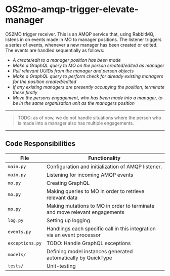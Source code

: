 <!--
SPDX-FileCopyrightText: 2022 Magenta ApS <https://magenta.dk>
SPDX-License-Identifier: MPL-2.0
-->
# OS2mo-amqp-trigger-elevate-manager

OS2MO trigger receiver. This is an AMQP service that, using RabbitMQ, listens in on events made in MO to manager positions. The listener triggers a series of events, whenever
a new manager has been created or edited. The events are handled sequentially as follows:

 - _A create/edit to a manager position has been made_
 - _Make a GraphQL query to MO on the person created/edited as manager_
 - _Pull relevant UUIDs from the manager and person objects_
 - _Make a GraphQL query to perform check for already existing managers for the position created/edited_
 - _If any existing managers are presently occupying the position, terminate these firstly_
 - _Move the persons engagement, who has been made into a manager, to be in the same organisation unit as the managers position_

---------------

>TODO: as of now, we do not handle situations where the person who is made into a manager also has multiple engagements.

---------------


## Code Responsibilities


| File            | Functionality                                                              |
|-----------------|----------------------------------------------------------------------------|
| `main.py`       | Configuration and initialization of AMQP listener.                         |
| `main.py`       | Listening for incoming AMQP events                                         |
| `mo.py`         | Creating GraphQL                                                           |
| `mo.py`         | Making queries to MO in order to retrieve relevant data                    |
| `mo.py`         | Making mutations to MO in order to terminate and move relevant engagements |
| `log.py`        | Setting up logging                                                         |
| `events.py`     | Handlings each specific call in this integration via an event processor    |
| `exceptions.py` | TODO: Handle GraphQL exceptions                                            |
| `models/`       | Defining model instances generated automatically by QuickType              |
| `tests/`        | Unit-testing                                                               |
